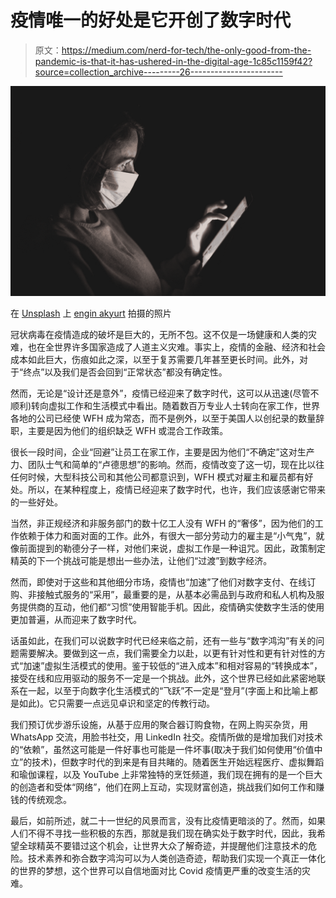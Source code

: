 # 疫情唯一的好处是它开创了数字时代

> 原文：<https://medium.com/nerd-for-tech/the-only-good-from-the-pandemic-is-that-it-has-ushered-in-the-digital-age-1c85c1159f42?source=collection_archive---------26----------------------->

![](img/4b017511e5b5618f0cca492ee8d8d08f.png)

在 [Unsplash](https://unsplash.com?utm_source=medium&utm_medium=referral) 上 [engin akyurt](https://unsplash.com/@enginakyurt?utm_source=medium&utm_medium=referral) 拍摄的照片

冠状病毒在疫情造成的破坏是巨大的，无所不包。这不仅是一场健康和人类的灾难，也在全世界许多国家造成了人道主义灾难。事实上，疫情的金融、经济和社会成本如此巨大，伤痕如此之深，以至于复苏需要几年甚至更长时间。此外，对于“终点”以及我们是否会回到“正常状态”都没有确定性。

然而，无论是“设计还是意外”，疫情已经迎来了数字时代，这可以从迅速(尽管不顺利)转向虚拟工作和生活模式中看出。随着数百万专业人士转向在家工作，世界各地的公司已经使 WFH 成为常态，而不是例外，以至于美国人以创纪录的数量辞职，主要是因为他们的组织缺乏 WFH 或混合工作政策。

很长一段时间，企业“回避”让员工在家工作，主要是因为他们“不确定”这对生产力、团队士气和简单的“卢德思想”的影响。然而，疫情改变了这一切，现在比以往任何时候，大型科技公司和其他公司都意识到，WFH 模式对雇主和雇员都有好处。所以，在某种程度上，疫情已经迎来了数字时代，也许，我们应该感谢它带来的一些好处。

当然，非正规经济和非服务部门的数十亿工人没有 WFH 的“奢侈”，因为他们的工作依赖于体力和面对面的工作。此外，有很大一部分劳动力的雇主是“小气鬼”，就像前面提到的勒德分子一样，对他们来说，虚拟工作是一种诅咒。因此，政策制定精英的下一个挑战可能是想出一些办法，让他们“过渡”到数字经济。

然而，即使对于这些和其他细分市场，疫情也“加速”了他们对数字支付、在线订购、非接触式服务的“采用”，最重要的是，从基本必需品到与政府和私人机构及服务提供商的互动，他们都“习惯”使用智能手机。因此，疫情确实使数字生活的使用更加普遍，从而迎来了数字时代。

话虽如此，在我们可以说数字时代已经来临之前，还有一些与“数字鸿沟”有关的问题需要解决。要做到这一点，我们需要全力以赴，以更有针对性和更有针对性的方式“加速”虚拟生活模式的使用。鉴于较低的“进入成本”和相对容易的“转换成本”，接受在线和应用驱动的服务不一定是一个挑战。此外，这个世界已经如此紧密地联系在一起，以至于向数字化生活模式的“飞跃”不一定是“登月”(字面上和比喻上都是如此)。它只需要一点远见卓识和坚定的传教行动。

我们预订优步游乐设施，从基于应用的聚合器订购食物，在网上购买杂货，用 WhatsApp 交流，用脸书社交，用 LinkedIn 社交。疫情所做的是增加我们对技术的“依赖”，虽然这可能是一件好事也可能是一件坏事(取决于我们如何使用“价值中立”的技术)，但数字时代的到来是有目共睹的。随着医生开始远程医疗、虚拟舞蹈和瑜伽课程，以及 YouTube 上非常独特的烹饪频道，我们现在拥有的是一个巨大的创造者和受体“网络”，他们在网上互动，实现财富创造，挑战我们如何工作和赚钱的传统观念。

最后，如前所述，就二十一世纪的风景而言，没有比疫情更暗淡的了。然而，如果人们不得不寻找一些积极的东西，那就是我们现在确实处于数字时代，因此，我希望全球精英不要错过这个机会，让世界大众了解奇迹，并提醒他们注意技术的危险。技术素养和弥合数字鸿沟可以为人类创造奇迹，帮助我们实现一个真正一体化的世界的梦想，这个世界可以自信地面对比 Covid 疫情更严重的改变生活的灾难。